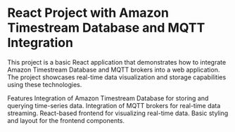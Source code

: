 # React Project with Amazon Timestream Database and MQTT Integration
This project is a basic React application that demonstrates how to integrate Amazon Timestream Database and MQTT brokers into a web application. The project showcases real-time data visualization and storage capabilities using these technologies.

Features
Integration of Amazon Timestream Database for storing and querying time-series data.
Integration of MQTT brokers for real-time data streaming.
React-based frontend for visualizing real-time data.
Basic styling and layout for the frontend components.

